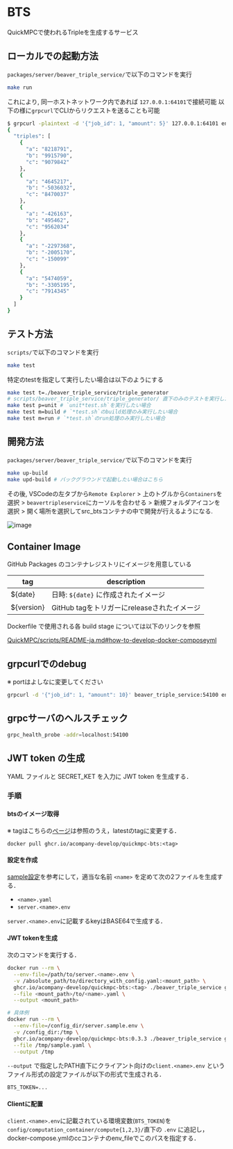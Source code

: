# BTS
QuickMPCで使われるTripleを生成するサービス

## ローカルでの起動方法
`packages/server/beaver_triple_service/`で以下のコマンドを実行
```sh
make run
```
これにより, 同一ホストネットワーク内であれば `127.0.0.1:64101`で接続可能
以下の様に`grpcurl`でCLIからリクエストを送ることも可能
```sh
$ grpcurl -plaintext -d '{"job_id": 1, "amount": 5}' 127.0.0.1:64101 enginetobts.engine_to_bts/GetTriples
{
  "triples": [
    {
      "a": "8218791",
      "b": "9915790",
      "c": "9079842"
    },
    {
      "a": "4645217",
      "b": "-5036032",
      "c": "8470037"
    },
    {
      "a": "-426163",
      "b": "495462",
      "c": "9562034"
    },
    {
      "a": "-2297368",
      "b": "-2005170",
      "c": "-150099"
    },
    {
      "a": "5474059",
      "b": "-3305195",
      "c": "7914345"
    }
  ]
}
```

## テスト方法
`scripts/`で以下のコマンドを実行
```sh
make test
```
特定のtestを指定して実行したい場合は以下のようにする
```sh
make test t=./beaver_triple_service/triple_generator
# scripts/beaver_triple_service/triple_generator/ 直下のみのテストを実行したい場合
make test p=unit # `unit*test.sh`を実行したい場合
make test m=build # `*test.sh`のbuild処理のみ実行したい場合
make test m=run # `*test.sh`のrun処理のみ実行したい場合
```

## 開発方法
`packages/server/beaver_triple_service/`で以下のコマンドを実行
```sh
make up-build
make upd-build # バックグラウンドで起動したい場合はこちら
```

その後, VSCodeの左タブから`Remote Explorer` > 上のトグルから`Containers`を選択 > `beavertripleservice`にカーソルを合わせる > 新規フォルダアイコンを選択 > 開く場所を選択してsrc_btsコンテナの中で開発が行えるようになる.

![image](https://user-images.githubusercontent.com/33140349/142567126-52b8e392-a81c-4630-bf6c-6f801653770a.png)

## Container Image

GitHub Packages のコンテナレジストリにイメージを用意している

| tag             | description                                                    |
|-----------------|----------------------------------------------------------------|
| ${date}        | 日時: `${date}` に作成されたイメージ                   |
| ${version}     | GitHub tagをトリガーにreleaseされたイメージ |

Dockerfile で使用される各 build stage については以下のリンクを参照

[QuickMPC/scripts/README-ja.md#how-to-develop-docker-composeyml](../scripts/README-ja.md#how-to-develop-docker-composeyml)

## grpcurlでのdebug
※ portはよしなに変更してください
```bash
grpcurl -d '{"job_id": 1, "amount": 10}' beaver_triple_service:54100 enginetobts.engine_to_bts/GetTriples
```

## grpcサーバのヘルスチェック
```bash
grpc_health_probe -addr=localhost:54100
```

## JWT token の生成
YAML ファイルと SECRET_KET を入力に JWT token を生成する．

### 手順
#### btsのイメージ取得

※ tagはこちらの[ページ](https://github.com/acompany-develop/QuickMPC/pkgs/container/quickmpc-bts)は参照のうえ，latestのtagに変更する．
```console
docker pull ghcr.io/acompany-develop/quickmpc-bts:<tag>
```

#### 設定を作成
[sample設定](https://github.com/acompany-develop/QuickMPC/tree/main/packages/server/beaver_triple_service/cmd/jwt_generator/sample)を参考にして，適当な名前 `<name>` を定めて次の2ファイルを生成する．
- `<name>.yaml`
- `server.<name>.env`

`server.<name>.env`に記載するkeyはBASE64で生成する．

#### JWT tokenを生成
次のコマンドを実行する．

```bash
docker run --rm \
  --env-file=/path/to/server.<name>.env \
  -v /absolute_path/to/directory_with_config.yaml:<mount_path> \
  ghcr.io/acompany-develop/quickmpc-bts:<tag> ./beaver_triple_service generateJwt \
  --file <mount_path>/to/<name>.yaml \
  --output <mount_path>

# 具体例
docker run --rm \
  --env-file=/config_dir/server.sample.env \
  -v /config_dir:/tmp \
  ghcr.io/acompany-develop/quickmpc-bts:0.3.3 ./beaver_triple_service generateJwt \
  --file /tmp/sample.yaml \
  --output /tmp
```


`--output` で指定したPATH直下にクライアント向けの`client.<name>.env` というファイル形式の設定ファイルが以下の形式で生成される．
```env
BTS_TOKEN=...
```
#### Clientに配置
`client.<name>.env`に記載されている環境変数(`BTS_TOKEN`)を`config/computation_container/compute{1,2,3}/`直下の `.env` に追記し，
docker-compose.ymlのccコンテナのenv_fileでこのパスを指定する．
